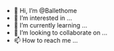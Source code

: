 - 👋 Hi, I’m @Ballethome
- 👀 I’m interested in ...
- 🌱 I’m currently learning ...
- 💞️ I’m looking to collaborate on ...
- 📫 How to reach me ...

<!---
Balletome/Balletome is a ✨ special ✨ repository because its `README.md` (this file) appears on your GitHub profile.
You can click the Preview link to take a look at your changes.
--->

